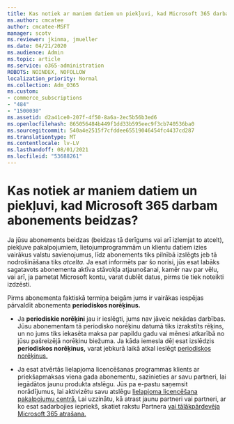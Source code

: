 ```yaml
---
title: Kas notiek ar maniem datiem un piekļuvi, kad Microsoft 365 darbam abonements beidzas?
ms.author: cmcatee
author: cmcatee-MSFT
manager: scotv
ms.reviewer: jkinma, jmueller
ms.date: 04/21/2020
ms.audience: Admin
ms.topic: article
ms.service: o365-administration
ROBOTS: NOINDEX, NOFOLLOW
localization_priority: Normal
ms.collection: Adm_O365
ms.custom:
- commerce_subscriptions
- "484"
- "1500030"
ms.assetid: d2a41ce0-207f-4f50-8a6a-2ec5b56b3ed6
ms.openlocfilehash: 865056484b449f1dd33b595eec9f3cb740536ba0
ms.sourcegitcommit: 540a4e2515f7cfddee65519046454fc4437cd287
ms.translationtype: MT
ms.contentlocale: lv-LV
ms.lasthandoff: 08/01/2021
ms.locfileid: "53688261"
---
```

# <a name="what-happens-to-my-data-and-access-when-my-microsoft-365-for-business-subscription-ends"></a>Kas notiek ar maniem datiem un piekļuvi, kad Microsoft 365 darbam abonements beidzas?

Ja jūsu abonements beidzas (beidzas tā derīgums vai arī izlemjat to atcelt), piekļuve pakalpojumiem, lietojumprogrammām un klientu datiem izies vairākus valstu savienojumus, līdz abonements tiks pilnībā izslēgts jeb tā nodrošināšana tiks *atcelta.* Ja esat informēts par šo norisi, jūs esat labāks sagatavots abonementa aktīva stāvokļa atjaunošanai, kamēr nav par vēlu, vai arī, ja pametat Microsoft kontu, varat dublēt datus, pirms tie tiek noteikti izdzēsti.
  
Pirms abonementa faktiskā termiņa beigām jums ir vairākas iespējas pārvaldīt abonementa **periodiskos norēķinus.**
  
- Ja **periodiskie norēķini** jau ir ieslēgti, jums nav jāveic nekādas darbības. Jūsu abonementam tā periodisko norēķinu datumā tiks izrakstīts rēķins, un no jums tiks iekasēta maksa par papildu gadu vai mēnesi atkarībā no jūsu pašreizējā norēķinu biežuma.  Ja kāda iemesla dēļ esat izslēdzis **periodiskos norēķinus,** varat jebkurā laikā atkal ieslēgt [periodiskos norēķinus.](https://docs.microsoft.com/microsoft-365/commerce/subscriptions/renew-your-subscription#turn-recurring-billing-off-or-on)

- Ja esat atvērtās lielapjoma licencēšanas programmas klients ar priekšapmaksas viena gada abonementu, sazinieties ar savu partneri, lai iegādātos jaunu produkta atslēgu. Jūs pa e-pastu saņemsit norādījumus, lai aktivizētu savu atslēgu [lielapjoma licencēšana pakalpojumu centrā.](https://go.microsoft.com/fwlink/p/?LinkID=282016) Lai uzzinātu, kā atrast jaunu partneri vai partneri, ar ko esat sadarbojies iepriekš, skatiet rakstu Partnera [vai tālākpārdevēja Microsoft 365 atrašana.](https://docs.microsoft.com/microsoft-365/admin/manage/find-your-partner-or-reseller)